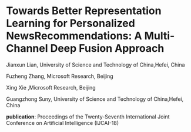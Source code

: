 # Towards Better Representation Learning for Personalized NewsRecommendations: A Multi-Channel Deep Fusion Approach

Jianxun Lian, University of Science and Technology of China,Hefei,  China

Fuzheng Zhang, Microsoft Research, Beijing

Xing Xie ,Microsoft Research, Beijing

Guangzhong Suny,  University of Science and Technology of China,Hefei, China

**publication**: Proceedings of the Twenty-Seventh International Joint Conference on Artificial Intelligence (IJCAI-18)

